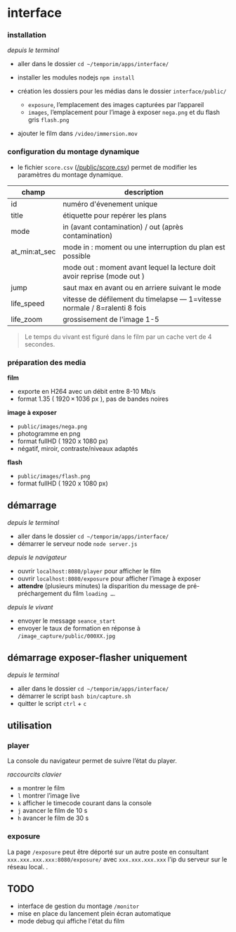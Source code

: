 interface
=====

### installation
_depuis le terminal_
- aller dans le dossier `cd ~/temporim/apps/interface/`
- installer les modules nodejs `npm install`
- création les dossiers pour les médias dans le dossier `interface/public/` 
	- `exposure`, l’emplacement des images capturées par l’appareil
	- `images`, l’emplacement pour l’image à exposer `nega.png` et du flash gris `flash.png`

- ajouter le film dans `/video/immersion.mov`

### configuration du montage dynamique

- le fichier `score.csv` ([/public/score.csv](https://github.com/dcfvg/temporium/blob/panorama/apps/interface/public/score.csv)) permet de modifier les paramètres du montage dynamique.

| champ  | description |
| ------ | ----------- |
| id     | numéro d'évenement unique                    |
| title  | étiquette pour repérer les plans                      |
| mode   | in (avant contamination) / out (après contamination)
| at_min:at_sec | mode in : moment ou une interruption du plan est possible|
|        | mode out : moment avant lequel la lecture doit avoir reprise (mode out )|
| jump   | saut max en avant ou en arriere suivant le mode |
| life_speed | vitesse de défilement du timelapse — 1=vitesse normale / 8=ralenti 8 fois | 
| life_zoom  | grossisement de l'image 1-5 | 

> Le temps du vivant est figuré dans le film par un cache vert de 4 secondes.

### préparation des media

**film**
- exporte en H264 avec un débit entre 8-10 Mb/s
- format 1.35 ( 1920 × 1036 px ), pas de bandes noires

**image à exposer**
- `public/images/nega.png`
- photogramme en png
- format fullHD ( 1920 x 1080 px)
- négatif, miroir, contraste/niveaux adaptés

**flash**
- `public/images/flash.png`
- format fullHD ( 1920 x 1080 px)

## démarrage 

_depuis le terminal_
- aller dans le dossier `cd ~/temporim/apps/interface/`
- démarrer le serveur node `node server.js`

_depuis le navigateur_
- ouvrir `localhost:8080/player` pour afficher le film
- ouvrir `localhost:8080/exposure` pour afficher l’image à exposer
- **attendre** (plusieurs minutes) la disparition du message de pré-préchargement du film `loading …`.

_depuis le vivant_
- envoyer le message `seance_start`
- envoyer le taux de formation en réponse à `/image_capture/public/000XX.jpg`

## démarrage exposer-flasher uniquement

_depuis le terminal_
- aller dans le dossier `cd ~/temporim/apps/interface/`
- démarrer le script `bash bin/capture.sh`
- quitter le script `ctrl` + `c`

## utilisation

### player
La console du navigateur permet de suivre l’état du player.

_raccourcits clavier_

- `m` montrer le film
- `l` montrer l’image live 
- `k` afficher le timecode courant dans la console
- `j` avancer le film de 10 s
- `h` avancer le film de 30 s

### exposure

La page `/exposure` peut être déporté sur un autre poste en consultant `xxx.xxx.xxx.xxx:8080/exposure/` avec `xxx.xxx.xxx.xxx` l'ip du serveur sur le réseau local. .

## TODO

- interface de gestion du montage `/monitor`
- mise en place du lancement plein écran automatique
- mode debug qui affiche l'état du film
